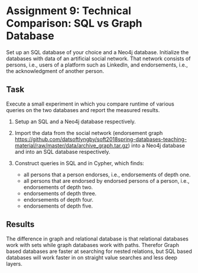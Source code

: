# Assignment 9: Technical Comparison: SQL vs Graph Database

Set up an SQL database of your choice and a Neo4j database.
Initialize the databases with data of an artificial social network.
That network consists of persons, i.e., users of a platform such as LinkedIn,
and endorsements, i.e., the acknowledgment of another person.

## Task

Execute a small experiment in which you compare runtime of various queries on
the two databases and report the measured results.

1. Setup an SQL and a Neo4j database respectively.

2. Import the data from the social network
   (endorsement graph https://github.com/datsoftlyngby/soft2018spring-databases-teaching-material/raw/master/data/archive_graph.tar.gz)
   into a Neo4j database and into an SQL database respectively.

3. Construct queries in SQL and in Cypher, which finds:
   * all persons that a person endorses, i.e., endorsements of depth one.
   * all persons that are endorsed by endorsed persons of a person, i.e., endorsements of depth two.
   * endorsements of depth three.
   * endorsements of depth four.
   * endorsements of depth five.

## Results

The difference in graph and relational database is that relational databases
work with sets while graph databases work with paths. Therefor Graph based
databases are faster at searching for nested relations, but SQL based databases
will work faster in on straight value searches and less deep layers.
